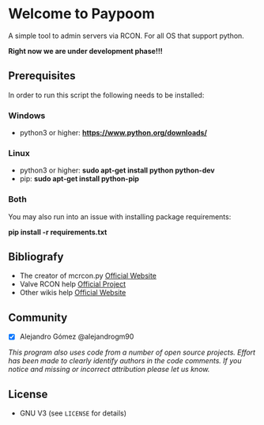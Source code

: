 # Welcome to Paypoom #

A simple tool to admin servers via RCON. For all OS that support python.

__Right now we are under development phase!!!__

## Prerequisites ##
In order to run this script the following needs to be installed:

### Windows ###
 - python3 or higher: __https://www.python.org/downloads/__

### Linux ###
 - python3 or higher: __sudo apt-get install python python-dev__
 - pip: __sudo apt-get install python-pip__

### Both ###
You may also run into an issue with installing package requirements:

__pip install -r requirements.txt__


## Bibliografy ##
- The creator of mcrcon.py [Official Website](https://github.com/barneygale/MCRcon)
- Valve RCON help [Official Project](https://developer.valvesoftware.com/wiki/Source_RCON_Protocol)
- Other wikis help [Official Website](http://wiki.vg/RCON)


## Community ##
- [x] Alejandro Gómez @alejandrogm90

*This program also uses code from a number of open source projects. Effort has been made to clearly identify authors in the code comments. If you notice and missing or incorrect attribution please let us know.*


## License ##
* GNU V3 (see `LICENSE` for details)
